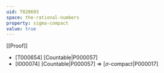 ```yaml
---
uid: T020693
space: the-rational-numbers
property: sigma-compact
value: true
---
```

[[Proof]]

* [T000654] [Countable|P000057]
* [I000074] [Countable|P000057] => [$\sigma$-compact|P000017]

